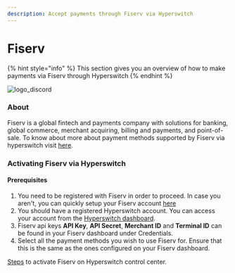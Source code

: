 ```yaml
---
description: Accept payments through Fiserv via Hyperswitch
---
```


# Fiserv

{% hint style="info" %}
This section gives you an overview of how to make payments via Fiserv through Hyperswitch
{% endhint %}

![logo\_discord](https://hyperswitchpay.com/icons/homePageIcons/logos/fiservLogo.svg)

### About

Fiserv is a global fintech and payments company with solutions for banking, global commerce, merchant acquiring, billing and payments, and point-of-sale. To know about more about payment methods supported by Fiserv via hyperswitch visit [here](https://hyperswitchpay.com/pm-list).

### Activating Fiserv via Hyperswitch

#### Prerequisites

1. You need to be registered with Fiserv in order to proceed. In case you aren't, you can quickly setup your Fiserv account [here](https://www.fiserv.com/en.html)
2. You should have a registered Hyperswitch account. You can access your account from the [Hyperswitch dashboard](https://app.hyperswitchpay.com/register).
3. Fiserv api keys **API Key**, **API Secret**, **Merchant ID** and **Terminal ID** can be found in your Fiserv dashboard under Credentials.
4. Select all the payment methods you wish to use Fiserv for. Ensure that this is the same as the ones configured on your Fiserv dashboard.

[Steps](https://docs.hyperswitchpay.com/hyperswitch-cloud/connectors/activate-connector-on-hyperswitch) to activate Fiserv on Hyperswitch control center.

